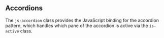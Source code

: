 ## Accordions
The `js-accordion` class provides the JavaScript binding for the accordion pattern, which handles which pane of the accordion is active via the `is-active` class.